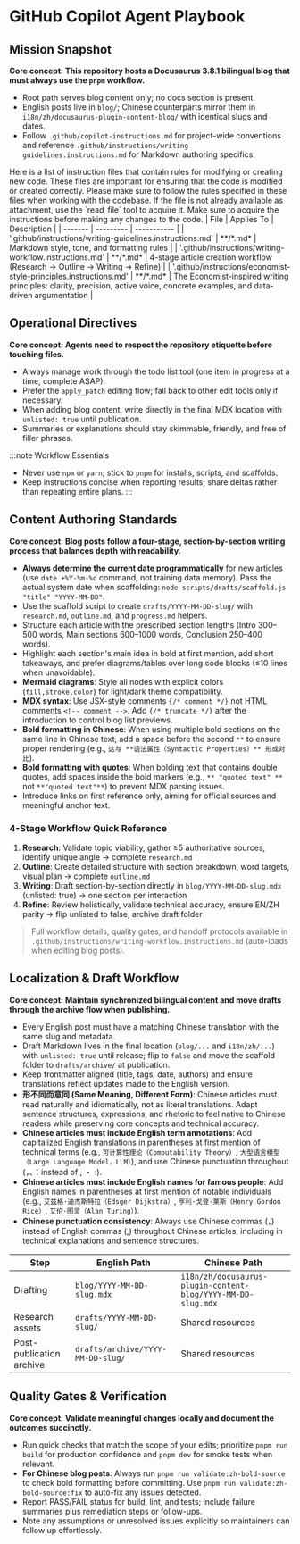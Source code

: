 # GitHub Copilot Agent Playbook

## Mission Snapshot
**Core concept: This repository hosts a Docusaurus 3.8.1 bilingual blog that must always use the `pnpm` workflow.**
- Root path serves blog content only; no docs section is present.
- English posts live in `blog/`; Chinese counterparts mirror them in `i18n/zh/docusaurus-plugin-content-blog/` with identical slugs and dates.
- Follow `.github/copilot-instructions.md` for project-wide conventions and reference `.github/instructions/writing-guidelines.instructions.md` for Markdown authoring specifics.

<instructions>
Here is a list of instruction files that contain rules for modifying or creating new code.
These files are important for ensuring that the code is modified or created correctly.
Please make sure to follow the rules specified in these files when working with the codebase.
If the file is not already available as attachment, use the `read_file` tool to acquire it.
Make sure to acquire the instructions before making any changes to the code.
| File | Applies To | Description |
| ------- | --------- | ----------- |
| '.github/instructions/writing-guidelines.instructions.md' | **/*.md* | Markdown style, tone, and formatting rules |
| '.github/instructions/writing-workflow.instructions.md' | **/*.md* | 4-stage article creation workflow (Research → Outline → Writing → Refine) |
| '.github/instructions/economist-style-principles.instructions.md' | **/*.md* | The Economist-inspired writing principles: clarity, precision, active voice, concrete examples, and data-driven argumentation |
</instructions>

## Operational Directives
**Core concept: Agents need to respect the repository etiquette before touching files.**
- Always manage work through the todo list tool (one item in progress at a time, complete ASAP).
- Prefer the `apply_patch` editing flow; fall back to other edit tools only if necessary.
- When adding blog content, write directly in the final MDX location with `unlisted: true` until publication.
- Summaries or explanations should stay skimmable, friendly, and free of filler phrases.

:::note Workflow Essentials
- Never use `npm` or `yarn`; stick to `pnpm` for installs, scripts, and scaffolds.
- Keep instructions concise when reporting results; share deltas rather than repeating entire plans.
:::

## Content Authoring Standards
**Core concept: Blog posts follow a four-stage, section-by-section writing process that balances depth with readability.**
- **Always determine the current date programmatically** for new articles (use `date +%Y-%m-%d` command, not training data memory). Pass the actual system date when scaffolding: `node scripts/drafts/scaffold.js "title" "YYYY-MM-DD"`.
- Use the scaffold script to create `drafts/YYYY-MM-DD-slug/` with `research.md`, `outline.md`, and `progress.md` helpers.
- Structure each article with the prescribed section lengths (Intro 300–500 words, Main sections 600–1000 words, Conclusion 250–400 words).
- Highlight each section's main idea in bold at first mention, add short takeaways, and prefer diagrams/tables over long code blocks (≤10 lines when unavoidable).
- **Mermaid diagrams**: Style all nodes with explicit colors (`fill,stroke,color`) for light/dark theme compatibility.
- **MDX syntax**: Use JSX-style comments `{/* comment */}` not HTML comments `<!-- comment -->`. Add `{/* truncate */}` after the introduction to control blog list previews.
- **Bold formatting in Chinese**: When using multiple bold sections on the same line in Chinese text, add a space before the second `**` to ensure proper rendering (e.g., `这与 **语法属性（Syntactic Properties）** 形成对比`).
- **Bold formatting with quotes**: When bolding text that contains double quotes, add spaces inside the bold markers (e.g., `** "quoted text" **` not `**"quoted text"**`) to prevent MDX parsing issues.
- Introduce links on first reference only, aiming for official sources and meaningful anchor text.

### 4-Stage Workflow Quick Reference
1. **Research**: Validate topic viability, gather ≥5 authoritative sources, identify unique angle → complete `research.md`
2. **Outline**: Create detailed structure with section breakdown, word targets, visual plan → complete `outline.md`
3. **Writing**: Draft section-by-section directly in `blog/YYYY-MM-DD-slug.mdx` (unlisted: true) → one section per interaction
4. **Refine**: Review holistically, validate technical accuracy, ensure EN/ZH parity → flip unlisted to false, archive draft folder

> Full workflow details, quality gates, and handoff protocols available in `.github/instructions/writing-workflow.instructions.md` (auto-loads when editing blog posts).

## Localization & Draft Workflow
**Core concept: Maintain synchronized bilingual content and move drafts through the archive flow when publishing.**
- Every English post must have a matching Chinese translation with the same slug and metadata.
- Draft Markdown lives in the final location (`blog/...` and `i18n/zh/...`) with `unlisted: true` until release; flip to `false` and move the scaffold folder to `drafts/archive/` at publication.
- Keep frontmatter aligned (title, tags, date, authors) and ensure translations reflect updates made to the English version.
- **形不同而意同 (Same Meaning, Different Form)**: Chinese articles must read naturally and idiomatically, not as literal translations. Adapt sentence structures, expressions, and rhetoric to feel native to Chinese readers while preserving core concepts and technical accuracy.
- **Chinese articles must include English term annotations**: Add capitalized English translations in parentheses at first mention of technical terms (e.g., `可计算性理论（Computability Theory）`, `大型语言模型（Large Language Model，LLM）`), and use Chinese punctuation throughout (，、：instead of , ・ :).
- **Chinese articles must include English names for famous people**: Add English names in parentheses at first mention of notable individuals (e.g., `艾兹格·迪杰斯特拉（Edsger Dijkstra）`, `亨利·戈登·莱斯（Henry Gordon Rice）`, `艾伦·图灵（Alan Turing）`).
- **Chinese punctuation consistency**: Always use Chinese commas (，) instead of English commas (,) throughout Chinese articles, including in technical explanations and sentence structures.

| Step | English Path | Chinese Path |
| --- | --- | --- |
| Drafting | `blog/YYYY-MM-DD-slug.mdx` | `i18n/zh/docusaurus-plugin-content-blog/YYYY-MM-DD-slug.mdx` |
| Research assets | `drafts/YYYY-MM-DD-slug/` | Shared resources |
| Post-publication archive | `drafts/archive/YYYY-MM-DD-slug/` | Shared resources |

## Quality Gates & Verification
**Core concept: Validate meaningful changes locally and document the outcomes succinctly.**
- Run quick checks that match the scope of your edits; prioritize `pnpm run build` for production confidence and `pnpm dev` for smoke tests when relevant.
- **For Chinese blog posts**: Always run `pnpm run validate:zh-bold-source` to check bold formatting before committing. Use `pnpm run validate:zh-bold-source:fix` to auto-fix any issues detected.
- Report PASS/FAIL status for build, lint, and tests; include failure summaries plus remediation steps or follow-ups.
- Note any assumptions or unresolved issues explicitly so maintainers can follow up effortlessly.
